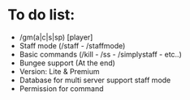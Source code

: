 # To do list:

- /gm(a|c|s|sp) [player]
- Staff mode (/staff - /staffmode)
- Basic commands (/kill - /ss - /simplystaff - etc..)
- Bungee support (At the end)
- Version: Lite & Premium
- Database for multi server support staff mode
- Permission for command